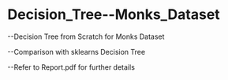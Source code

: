 # Decision_Tree--Monks_Dataset
--Decision Tree from Scratch for Monks Dataset 

--Comparison with sklearns Decision Tree 

--Refer to Report.pdf for further details
